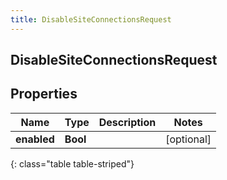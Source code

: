 ```yaml
---
title: DisableSiteConnectionsRequest
---
```

## DisableSiteConnectionsRequest

## Properties

|Name | Type | Description | Notes|
|------------ | ------------- | ------------- | -------------|
| **enabled** | **Bool** |  | [optional] |
{: class="table table-striped"}


